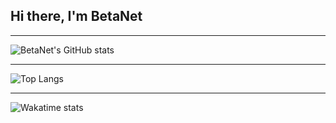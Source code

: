 ## Hi there, I'm BetaNet

---

![BetaNet's GitHub stats](https://github-readme-stats.vercel.app/api?username=betanet2001&show_icons=true&theme=merko&hide_border=true)

---

![Top Langs](https://github-readme-stats.vercel.app/api/top-langs/?username=betanet2001&theme=merko&hide_border=true)

---

![Wakatime stats](https://github-readme-stats.vercel.app/api/wakatime?username=BetaNet2001&theme=merko&hide_border=true)